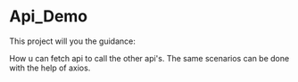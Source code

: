 # Api_Demo
This project will you the guidance:

How u can fetch api to call the other api's.
The same scenarios can be done with the help of axios.
